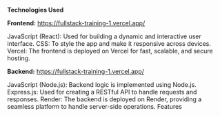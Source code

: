 **Technologies Used**

**Frontend:** https://fullstack-training-1.vercel.app/

JavaScript (React): Used for building a dynamic and interactive user interface.
CSS: To style the app and make it responsive across devices.
Vercel: The frontend is deployed on Vercel for fast, scalable, and secure hosting.

**Backend:** https://fullstack-training-1.vercel.app/

JavaScript (Node.js): Backend logic is implemented using Node.js.
Express.js: Used for creating a RESTful API to handle requests and responses.
Render: The backend is deployed on Render, providing a seamless platform to handle server-side operations.
Features
